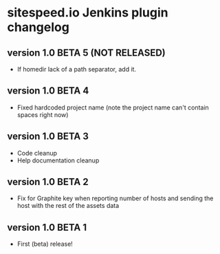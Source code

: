 # sitespeed.io Jenkins plugin changelog

version 1.0 BETA 5 (NOT RELEASED)
----------------------
* If homedir lack of a path separator, add it.

version 1.0 BETA 4
----------------------
* Fixed hardcoded project name (note the project name can't contain spaces right now)

version 1.0 BETA 3
----------------------
* Code cleanup
* Help documentation cleanup

version 1.0 BETA 2 
----------------------
* Fix for Graphite key when reporting number of hosts and sending the host with the rest of the assets data

version 1.0 BETA 1 
------------------------
* First (beta) release!
